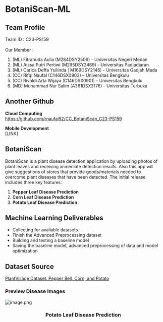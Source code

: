 # BotaniScan-ML

## Team Profile
Team ID : C23-PS159 \
\
Our Member : 
1. (ML) Fitrahuda Aulia (M284DSY2506) - Universitas Negeri Medan
2. (ML) Aissa Putri Pertiwi (M295DSY2469) - Universitas Padjadjaran
3. (ML) Carica Deffa Yullinda ( M169DSY2146) - Universitas Gadjah Mada
4. (CC) Rifqi Naufal (C146DSX0903) – Universitas Bengkulu
5. (CC) Rivaldi Arta Wijaya (C146DSX0901) - Universitas Bengkulu
6. (MD) Muhammad Nur Salim (A361DSX3176) – Universitas Terbuka

## Another Github
**Cloud Computing**\
https://github.com/rnaufal52/CC_BotaniScan_C23-PS159 

**Mobile Development**\
[LINK]

## BotaniScan
BotaniScan is a plant disease detection application by uploading photos of plant leaves and receiving immediate detection results.
Also this app will give suggestions of stores that provide goods/materials needed to overcome plant diseases that have been detected. The initial release includes three key features: 
1. **Pepper Leaf Disease Prediction**
2. **Corn Leaf Disease Prediction**
3. **Potato Leaf Disease Prediction**

## Machine Learning Deliverables
- Collecting for available datasets
- Finish the Advanced Preprocessing dataset
- Building and testing a baseline model
- Saving the baseline model, advanced preprocessing of data and model optimization

## Dataset Source
[PlantVillage Dataset: Pepper Bell, Corn, and Potato](https://www.kaggle.com/datasets/emmarex/plantdisease)
### Preview Disease Images
![image.png]( {https://drive.google.com/file/d/1xe6J6sw1H84G74W-lDRj21A_I-8ZBsXs/view?usp=sharing} )
<h3 align="center">Potato Leaf Disease Prediction</h3> 

